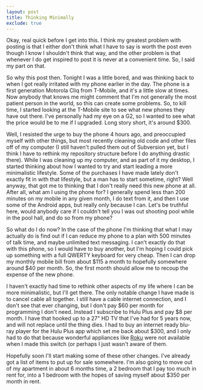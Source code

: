 ```yaml
---
layout: post
title: Thinking Minimally
exclude: true
---
```


Okay, real quick before I get into this. I think my greatest problem with posting is that I either don't think what I have to say is worth the post even though I know I shouldn't think that way, and the other problem is that whenever I do get inspired to post it is never at a convenient time. So, I said my part on that.

So why this post then. Tonight I was a little bored, and was thinking back to when I got really irritated with my phone earlier in the day. The phone is a first generation Motorola Cliq from T-Mobile, and it's a little slow at times. Now anybody that knows me might comment that I'm not generally the most patient person in the world, so this can create some problems. So, to kill time, I started looking at the T-Mobile site to see what new phones they have out there. I've personally had my eye on a G2, so I wanted to see what the price would be to me if I upgraded. Long story short, it's around $300.

Well, I resisted the urge to buy the phone 4 hours ago, and preoccupied myself with other things, but most recently cleaning old code and other files off of my computer (I still haven't pulled them out of Subversion yet, but I think I have to rethink my repository structure before I do anything drastic there). While I was cleaning up my computer, and as part of it my desktop, I started thinking about how I wanted to try and start leading a more minimalistic lifestyle. Some of the purchases I have made lately don't exactly fit in with that lifestyle, but a man has to start sometime, right? Well anyway, that got me to thinking that I don't really need this new phone at all. After all, what am I using the phone for? I generally spend less than 200 minutes on my mobile in any given month, I do text from it, and then I use some of the Android apps, but really only because I can. Let's be truthful here, would anybody care if I couldn't tell you I was out shooting pool while in the pool hall, and do so from my phone?

So what do I do now? In the case of the phone I'm thinking that what I may actually do is find out if I can reduce my phone to a plan with 500 minutes of talk time, and maybe unlimited text messaging. I can't exactly do that with this phone, so I would have to buy another, but I'm hoping I could pick up something with a full QWERTY keyboard for very cheap. Then I can drop my monthly mobile bill from about $115 a month to hopefully somewhere around $40 per month. So, the first month should allow me to recoup the expense of the new phone.

I haven't exactly had time to rethink other aspects of my life where I can be more minimalistic, but I'll get there. The only notable change I have made is to cancel cable all together. I still have a cable internet connection, and I don't see that ever changing, but I don't pay $60 per month for programming I don't need. Instead I subscribe to Hulu Plus and pay $8 per month. I have that hooked up to a 27" HD TV that I've had for 5 years now, and will not replace until the thing dies. I had to buy an internet ready blu-ray player for the Hulu Plus app which set me back about $300, and I only had to do that because wonderful appliances like [Roku](http://www.roku.com/) were not available when I made this switch (or perhaps I just wasn't aware of them.

Hopefully soon I'll start making some of these other changes. I've already got a list of items to put up for sale somewhere. I'm also going to move out of my apartment in about 6 months time, a 2 bedroom that I pay too much in rent for, into a 1 bedroom with the hopes of saving myself about $350 per month in rent.
